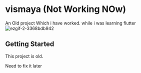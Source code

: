 # vismaya (Not Working NOw)

An Old project Which i have worked. while i was learning flutter
![ezgif-2-3368bdb942](https://user-images.githubusercontent.com/10060131/182918276-3ae0f70b-76d1-4581-8dc9-2afea33a9b9b.gif)

## Getting Started

This project is old.

Need to fix it later
